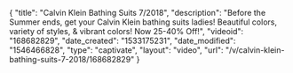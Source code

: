 {
    "title": "Calvin Klein Bathing Suits 7\/2018",
    "description": "Before the Summer ends, get your Calvin Klein bathing suits ladies! Beautiful colors, variety of styles, & vibrant colors! Now 25-40% Off!",
    "videoid": "168682829",
    "date_created": "1533175231",
    "date_modified": "1546466828",
    "type": "captivate",
    "layout": "video",
    "url": "\/v\/calvin-klein-bathing-suits-7-2018\/168682829"
}